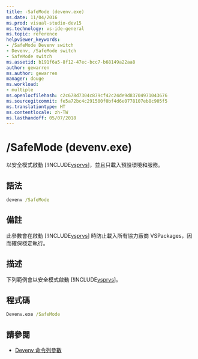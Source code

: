 ```yaml
---
title: -SafeMode (devenv.exe)
ms.date: 11/04/2016
ms.prod: visual-studio-dev15
ms.technology: vs-ide-general
ms.topic: reference
helpviewer_keywords:
- /SafeMode Devenv switch
- Devenv, /SafeMode switch
- SafeMode switch
ms.assetid: b191f6a5-8f12-47ec-bcc7-b68149a22aa8
author: gewarren
ms.author: gewarren
manager: douge
ms.workload:
- multiple
ms.openlocfilehash: c2c678d7304c879cf42c24de9d83704971043676
ms.sourcegitcommit: fe5a72bc4c291500f0bf4d6e0778107eb8c905f5
ms.translationtype: HT
ms.contentlocale: zh-TW
ms.lasthandoff: 05/07/2018
---
```

# <a name="safemode-devenvexe"></a>/SafeMode (devenv.exe)
以安全模式啟動 [!INCLUDE[vsprvs](../../code-quality/includes/vsprvs_md.md)]，並且只載入預設環境和服務。

## <a name="syntax"></a>語法

```cmd
devenv /SafeMode
```

## <a name="remarks"></a>備註
 此參數會在啟動 [!INCLUDE[vsprvs](../../code-quality/includes/vsprvs_md.md)] 時防止載入所有協力廠商 VSPackages，因而確保穩定執行。

## <a name="description"></a>描述
 下列範例會以安全模式啟動 [!INCLUDE[vsprvs](../../code-quality/includes/vsprvs_md.md)]。

## <a name="code"></a>程式碼

```cmd
Devenv.exe /SafeMode
```

## <a name="see-also"></a>請參閱

- [Devenv 命令列參數](../../ide/reference/devenv-command-line-switches.md)
